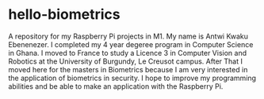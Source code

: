 # hello-biometrics
A repository for my Raspberry Pi projects in M1.
My name is Antwi Kwaku Ebenenezer. I completed my 4 year degeree program in Computer Science in Ghana. I moved to France to study a Licence 3 in Computer Vision and Robotics at the University of Burgundy, Le Creusot campus. After That I moved here for the masters in Biometrics because I am very interested in the application of biometrics in security. I hope to improve my programming abilities and be able to make an application with the Raspberry Pi.
